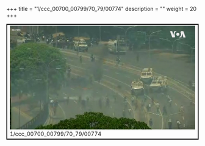 +++
title = "1/ccc_00700_00799/70_79/00774"
description = ""
weight = 20
+++

<table style="border:2px solid black;max-width:800px;max-height:800px;" 
><tr><td>
<img class="center-fit-jpg"
src="/jpg_/aaa_20190430_NxaOmWaI8sI_00773.jpg">
1/ccc_00700_00799/70_79/00774
</img></td></tr></table>
